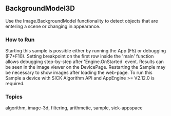 ## BackgroundModel3D

Use the Image.BackgroundModel functionality to detect objects that are
entering a scene or changing in appearance.

### How to Run

Starting this sample is possible either by running the App (F5) or
debugging (F7+F10). Setting breakpoint on the first row inside the 'main'
function allows debugging step-by-step after 'Engine.OnStarted' event.
Results can be seen in the image viewer on the DevicePage.
Restarting the Sample may be necessary to show images after loading the web-page.
To run this Sample a device with SICK Algorithm API and AppEngine >= V2.12.0 is
required.

### Topics

algorithm, image-3d, filtering, arithmetic, sample, sick-appspace